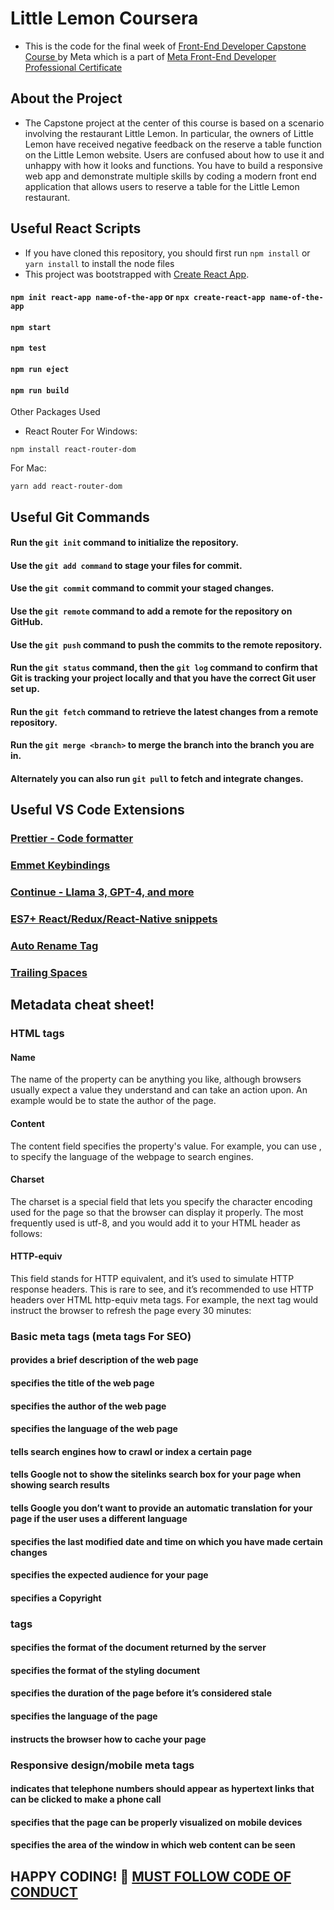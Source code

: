 # Little Lemon Coursera
- This is the code for the final week of  <a href="https://www.coursera.org/learn/meta-front-end-developer-capstone?specialization=meta-front-end-developer"> Front-End Developer Capstone Course </a> by Meta which is a part of <a href="https://www.coursera.org/professional-certificates/meta-front-end-developer?utm_source=gg&utm_medium=sem&utm_campaign=B2C_INDIA_Meta_FTOCF_Front_End_Developer_Meta_Professional_Certificate_ArtE&utm_content=B2C&campaignid=20672771440&adgroupid=159938653356&device=c&keyword=front%20end%20certification&matchtype=p&network=g&devicemodel=&adpostion=&creativeid=696893433118&hide_mobile_promo&gad_source=1&gclid=CjwKCAjwz42xBhB9EiwA48pT77E8m8XWEPArKoLa5tYEavbVtjjMULb6F39e3CdM3T3lVQ5PNKylkxoCrVoQAvD_BwE"> Meta Front-End Developer Professional Certificate</a> 

## About the Project
- The Capstone project at the center of this course is based on a scenario involving the restaurant Little Lemon. In particular, the owners of Little Lemon have received negative feedback on the reserve a table function on the Little Lemon website. Users are confused about how to use it and unhappy with how it looks and functions. You have to build a responsive web app and demonstrate multiple skills by coding a modern front end application that allows users to reserve a table for the Little Lemon restaurant. 


## Useful React Scripts 
- If you have cloned this repository, you should first run `npm install` or `yarn install` to install the node files
- This project was bootstrapped with [Create React App](https://github.com/facebook/create-react-app).

#### `npm init react-app name-of-the-app` or `npx create-react-app name-of-the-app`
#### `npm start`
#### `npm test`
#### `npm run eject`
#### `npm run build`

Other Packages Used 
- React Router
For Windows: 
 ````
npm install react-router-dom
````
For Mac: 
````
yarn add react-router-dom
````


## Useful Git Commands 

#### Run the `git init` command to initialize the repository.

#### Use the `git add command` to stage your files for commit.

#### Use the `git commit` command to commit your staged changes.

#### Use the `git remote` command to add a remote for the repository on GitHub.

#### Use the `git push` command to push the commits to the remote repository.

#### Run the `git status` command, then the `git log` command to confirm that Git is tracking your project locally and that you have the correct Git user set up.

#### Run the `git fetch` command to retrieve the latest changes from a remote repository.

#### Run the `git merge <branch>` to merge the branch into the branch you are in.

#### Alternately you can also run `git pull` to fetch and integrate changes.


## Useful VS Code Extensions 
### [Prettier - Code formatter](https://marketplace.visualstudio.com/items?itemName=esbenp.prettier-vscode)
### [Emmet Keybindings](https://marketplace.visualstudio.com/items?itemName=agutierrezr.emmet-keybindings)
### [Continue - Llama 3, GPT-4, and more](https://marketplace.visualstudio.com/items?itemName=Continue.continue) 
### [ES7+ React/Redux/React-Native snippets](https://marketplace.visualstudio.com/items?itemName=dsznajder.es7-react-js-snippets)
### [Auto Rename Tag](https://marketplace.visualstudio.com/items?itemName=formulahendry.auto-rename-tag)
### [Trailing Spaces](https://marketplace.visualstudio.com/items?itemName=shardulm94.trailing-spaces)

## Metadata cheat sheet!

### HTML <meta> tags 

#### Name 
The name of the property can be anything you like, although browsers usually expect a value they understand and can take an action upon. An example would be <meta name="author" content="name"> to state the author of the page. 

#### Content 
The content field specifies the property's value. For example, you can use <meta name="language" content="english">, to specify the language of the webpage to search engines. 

#### Charset 
The charset is a special field that lets you specify the character encoding used for the page so that the browser can display it properly. The most frequently used is utf-8, and you would add it to your HTML header as follows: <meta charset="UTF-8">  

#### HTTP-equiv 
This field stands for HTTP equivalent, and it’s used to simulate HTTP response headers. This is rare to see, and it’s recommended to use HTTP headers over HTML http-equiv meta tags. For example, the next tag would instruct the browser to refresh the page every 30 minutes: <meta http-equiv="refresh" content="30"> 

### Basic meta tags (meta tags For SEO) 
#### <meta name="description"/> provides a brief description of the web page 

#### <meta name=”title”/> specifies the title of the web page 

#### <meta name="author" content="name"> specifies the author of the web page  

#### <meta name="language" content="english"> specifies the language of the web page 

#### <meta name="robots" content="index,follow" /> tells search engines how to crawl or index a certain page 

#### <meta name="google"/> tells Google not to show the sitelinks search box for your page when showing search results 

#### <meta name="googlebot" content=”notranslate” /> tells Google you don’t want to provide an automatic translation for your page if the user uses a different language  

#### <meta name="revised" content="Sunday, July 18th, 2010, 5:15 pm" /> specifies the last modified date and time on which you have made certain changes 

#### <meta name="rating" content="safe for kids"> specifies the expected audience for your page 

#### <meta name="copyright" content="Copyright 2022"> specifies a Copyright 


### <meta http-equiv="..."/> tags
#### <mta http-equiv="content-type" content="text/html"> specifies the format of the document returned by the server 

#### <meta http-equiv="default-style"/>  specifies the format of the styling document 

#### <meta http-equiv="refresh"/> specifies the duration of the page before it’s considered stale 

#### <meta http-equiv=”Content-language”/> specifies the language of the page 

#### <meta http-equiv="Cache-Control" content="no-cache"> instructs the browser how to cache your page 

### Responsive design/mobile meta tags 
#### <meta name="format-detection" content="telephone=yes"/> indicates that telephone numbers should appear as hypertext links that can be clicked to make a phone call 

#### <meta name="HandheldFriendly" content="true"/> specifies that the page can be properly visualized on mobile devices 

#### <meta name="viewport" content="width=device-width, initial-scale=1.0"/> specifies the area of the window in which web content can be seen

## HAPPY CODING! 🙂 [MUST FOLLOW CODE OF CONDUCT](https://github.com/Gitstar-Om/Little-Lemon-Coursera?tab=coc-ov-file)


